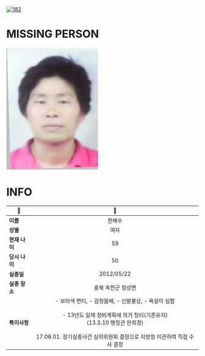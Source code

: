 [![182](https://img.shields.io/badge/%EC%8B%A4%EC%A2%85%EC%8B%A0%EA%B3%A0%EB%8A%94%20%EA%B5%AD%EB%B2%88%EC%97%86%EC%9D%B4-182-blue)](http://safe182.go.kr/index.do)

# MISSING PERSON

<img src="./missing_person.jpg">

# INFO

|🔑|💎|
|--|:--:|
|**이름**|한해수|
|**성별**|여자|
|**현재 나이**|59|
|**당시 나이**|50|
|**실종일**|2012/05/22|
|**실종 장소**|충북 옥천군 청성면 |
|**특이사항**|- 보라색 면티, - 검정몸배, - 신발불상, - 욕설이 심함</br></br>-  13년도 일제 정비계획에 의거 정리(기존유지)</br>    (13.3.10 행정관 한희경)</br></br>17.08.01. 장기실종사건 심의위원회 결정으로 지방청 이관하여 직접 수사 결정|

